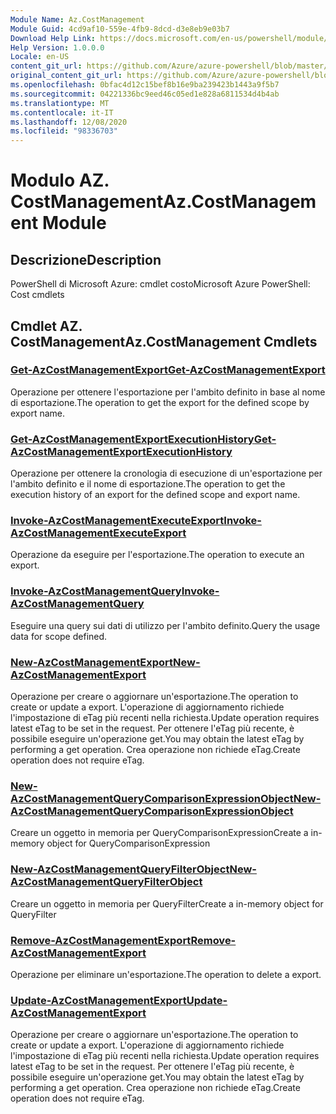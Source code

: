 ```yaml
---
Module Name: Az.CostManagement
Module Guid: 4cd9af10-559e-4fb9-8dcd-d3e8eb9e03b7
Download Help Link: https://docs.microsoft.com/en-us/powershell/module/az.costmanagement
Help Version: 1.0.0.0
Locale: en-US
content_git_url: https://github.com/Azure/azure-powershell/blob/master/src/CostManagement/help/Az.CostManagement.md
original_content_git_url: https://github.com/Azure/azure-powershell/blob/master/src/CostManagement/help/Az.CostManagement.md
ms.openlocfilehash: 0bfac4d12c15bef8b16e9ba239423b1443a9f5b7
ms.sourcegitcommit: 04221336bc9eed46c05ed1e828a6811534d4b4ab
ms.translationtype: MT
ms.contentlocale: it-IT
ms.lasthandoff: 12/08/2020
ms.locfileid: "98336703"
---
```

# <span data-ttu-id="def8e-101">Modulo AZ. CostManagement</span><span class="sxs-lookup"><span data-stu-id="def8e-101">Az.CostManagement Module</span></span>
## <span data-ttu-id="def8e-102">Descrizione</span><span class="sxs-lookup"><span data-stu-id="def8e-102">Description</span></span>
<span data-ttu-id="def8e-103">PowerShell di Microsoft Azure: cmdlet costo</span><span class="sxs-lookup"><span data-stu-id="def8e-103">Microsoft Azure PowerShell: Cost cmdlets</span></span>

## <span data-ttu-id="def8e-104">Cmdlet AZ. CostManagement</span><span class="sxs-lookup"><span data-stu-id="def8e-104">Az.CostManagement Cmdlets</span></span>
### [<span data-ttu-id="def8e-105">Get-AzCostManagementExport</span><span class="sxs-lookup"><span data-stu-id="def8e-105">Get-AzCostManagementExport</span></span>](Get-AzCostManagementExport.md)
<span data-ttu-id="def8e-106">Operazione per ottenere l'esportazione per l'ambito definito in base al nome di esportazione.</span><span class="sxs-lookup"><span data-stu-id="def8e-106">The operation to get the export for the defined scope by export name.</span></span>

### [<span data-ttu-id="def8e-107">Get-AzCostManagementExportExecutionHistory</span><span class="sxs-lookup"><span data-stu-id="def8e-107">Get-AzCostManagementExportExecutionHistory</span></span>](Get-AzCostManagementExportExecutionHistory.md)
<span data-ttu-id="def8e-108">Operazione per ottenere la cronologia di esecuzione di un'esportazione per l'ambito definito e il nome di esportazione.</span><span class="sxs-lookup"><span data-stu-id="def8e-108">The operation to get the execution history of an export for the defined scope and export name.</span></span>

### [<span data-ttu-id="def8e-109">Invoke-AzCostManagementExecuteExport</span><span class="sxs-lookup"><span data-stu-id="def8e-109">Invoke-AzCostManagementExecuteExport</span></span>](Invoke-AzCostManagementExecuteExport.md)
<span data-ttu-id="def8e-110">Operazione da eseguire per l'esportazione.</span><span class="sxs-lookup"><span data-stu-id="def8e-110">The operation to execute an export.</span></span>

### [<span data-ttu-id="def8e-111">Invoke-AzCostManagementQuery</span><span class="sxs-lookup"><span data-stu-id="def8e-111">Invoke-AzCostManagementQuery</span></span>](Invoke-AzCostManagementQuery.md)
<span data-ttu-id="def8e-112">Eseguire una query sui dati di utilizzo per l'ambito definito.</span><span class="sxs-lookup"><span data-stu-id="def8e-112">Query the usage data for scope defined.</span></span>

### [<span data-ttu-id="def8e-113">New-AzCostManagementExport</span><span class="sxs-lookup"><span data-stu-id="def8e-113">New-AzCostManagementExport</span></span>](New-AzCostManagementExport.md)
<span data-ttu-id="def8e-114">Operazione per creare o aggiornare un'esportazione.</span><span class="sxs-lookup"><span data-stu-id="def8e-114">The operation to create or update a export.</span></span>
<span data-ttu-id="def8e-115">L'operazione di aggiornamento richiede l'impostazione di eTag più recenti nella richiesta.</span><span class="sxs-lookup"><span data-stu-id="def8e-115">Update operation requires latest eTag to be set in the request.</span></span>
<span data-ttu-id="def8e-116">Per ottenere l'eTag più recente, è possibile eseguire un'operazione get.</span><span class="sxs-lookup"><span data-stu-id="def8e-116">You may obtain the latest eTag by performing a get operation.</span></span>
<span data-ttu-id="def8e-117">Crea operazione non richiede eTag.</span><span class="sxs-lookup"><span data-stu-id="def8e-117">Create operation does not require eTag.</span></span>

### [<span data-ttu-id="def8e-118">New-AzCostManagementQueryComparisonExpressionObject</span><span class="sxs-lookup"><span data-stu-id="def8e-118">New-AzCostManagementQueryComparisonExpressionObject</span></span>](New-AzCostManagementQueryComparisonExpressionObject.md)
<span data-ttu-id="def8e-119">Creare un oggetto in memoria per QueryComparisonExpression</span><span class="sxs-lookup"><span data-stu-id="def8e-119">Create a in-memory object for QueryComparisonExpression</span></span>

### [<span data-ttu-id="def8e-120">New-AzCostManagementQueryFilterObject</span><span class="sxs-lookup"><span data-stu-id="def8e-120">New-AzCostManagementQueryFilterObject</span></span>](New-AzCostManagementQueryFilterObject.md)
<span data-ttu-id="def8e-121">Creare un oggetto in memoria per QueryFilter</span><span class="sxs-lookup"><span data-stu-id="def8e-121">Create a in-memory object for QueryFilter</span></span>

### [<span data-ttu-id="def8e-122">Remove-AzCostManagementExport</span><span class="sxs-lookup"><span data-stu-id="def8e-122">Remove-AzCostManagementExport</span></span>](Remove-AzCostManagementExport.md)
<span data-ttu-id="def8e-123">Operazione per eliminare un'esportazione.</span><span class="sxs-lookup"><span data-stu-id="def8e-123">The operation to delete a export.</span></span>

### [<span data-ttu-id="def8e-124">Update-AzCostManagementExport</span><span class="sxs-lookup"><span data-stu-id="def8e-124">Update-AzCostManagementExport</span></span>](Update-AzCostManagementExport.md)
<span data-ttu-id="def8e-125">Operazione per creare o aggiornare un'esportazione.</span><span class="sxs-lookup"><span data-stu-id="def8e-125">The operation to create or update a export.</span></span>
<span data-ttu-id="def8e-126">L'operazione di aggiornamento richiede l'impostazione di eTag più recenti nella richiesta.</span><span class="sxs-lookup"><span data-stu-id="def8e-126">Update operation requires latest eTag to be set in the request.</span></span>
<span data-ttu-id="def8e-127">Per ottenere l'eTag più recente, è possibile eseguire un'operazione get.</span><span class="sxs-lookup"><span data-stu-id="def8e-127">You may obtain the latest eTag by performing a get operation.</span></span>
<span data-ttu-id="def8e-128">Crea operazione non richiede eTag.</span><span class="sxs-lookup"><span data-stu-id="def8e-128">Create operation does not require eTag.</span></span>

